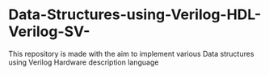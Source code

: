 # Data-Structures-using-Verilog-HDL-Verilog-SV-
This repository is made with the aim to implement various Data structures using Verilog Hardware description language
